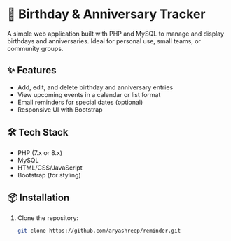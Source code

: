 # 🎉 Birthday & Anniversary Tracker

A simple web application built with PHP and MySQL to manage and display birthdays and anniversaries. Ideal for personal use, small teams, or community groups.

## ✨ Features

- Add, edit, and delete birthday and anniversary entries
- View upcoming events in a calendar or list format
- Email reminders for special dates (optional)
- Responsive UI with Bootstrap

## 🛠️ Tech Stack

- PHP (7.x or 8.x)
- MySQL
- HTML/CSS/JavaScript
- Bootstrap (for styling)

## 📦 Installation

1. Clone the repository:
   ```bash
   git clone https://github.com/aryashreep/reminder.git
